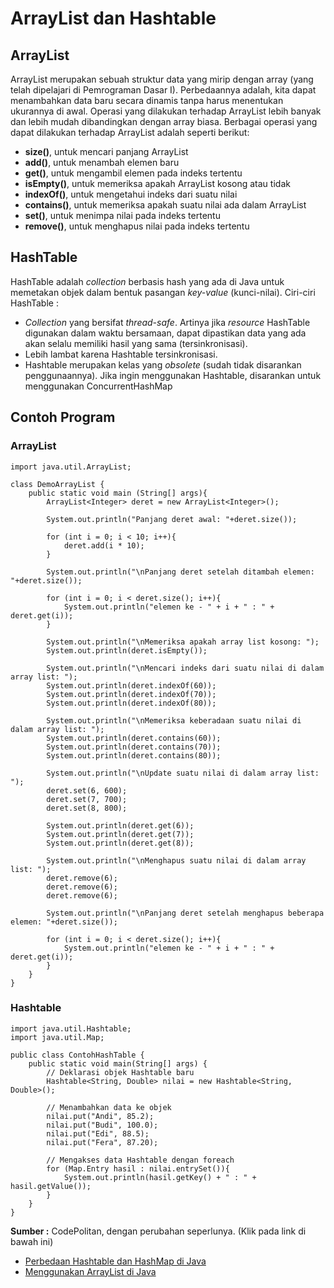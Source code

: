 # ArrayList dan Hashtable

## ArrayList
ArrayList merupakan sebuah struktur data yang mirip dengan array (yang telah dipelajari di Pemrograman Dasar I). Perbedaannya adalah, kita dapat menambahkan data baru secara dinamis tanpa harus menentukan ukurannya di awal. Operasi yang dilakukan terhadap ArrayList lebih banyak dan lebih mudah dibandingkan dengan array biasa. Berbagai operasi yang dapat dilakukan terhadap ArrayList adalah seperti berikut:
* **size()**, untuk mencari panjang ArrayList
* **add()**, untuk menambah elemen baru
* **get()**, untuk mengambil elemen pada indeks tertentu
* **isEmpty()**, untuk memeriksa apakah ArrayList kosong atau tidak
* **indexOf()**, untuk mengetahui indeks dari suatu nilai
* **contains()**, untuk memeriksa apakah suatu nilai ada dalam ArrayList
* **set()**, untuk menimpa nilai pada indeks tertentu
* **remove()**, untuk menghapus nilai pada indeks tertentu

## HashTable
HashTable adalah *collection* berbasis hash yang ada di Java untuk memetakan objek dalam bentuk pasangan *key-value* (kunci-nilai).
Ciri-ciri HashTable :
* *Collection* yang bersifat *thread-safe*. Artinya jika *resource* HashTable digunakan dalam waktu bersamaan, dapat dipastikan data yang ada akan selalu memiliki hasil yang sama (tersinkronisasi).
* Lebih lambat karena Hashtable tersinkronisasi.
* Hashtable merupakan kelas yang *obsolete* (sudah tidak disarankan penggunaannya). Jika ingin menggunakan Hashtable, disarankan untuk menggunakan ConcurrentHashMap

## Contoh Program
### ArrayList
```
import java.util.ArrayList;

class DemoArrayList { 
    public static void main (String[] args){
        ArrayList<Integer> deret = new ArrayList<Integer>();

        System.out.println("Panjang deret awal: "+deret.size());

        for (int i = 0; i < 10; i++){
            deret.add(i * 10);
        }

        System.out.println("\nPanjang deret setelah ditambah elemen: "+deret.size());

        for (int i = 0; i < deret.size(); i++){
            System.out.println("elemen ke - " + i + " : " + deret.get(i));
        }

        System.out.println("\nMemeriksa apakah array list kosong: ");
        System.out.println(deret.isEmpty());    

        System.out.println("\nMencari indeks dari suatu nilai di dalam array list: ");
        System.out.println(deret.indexOf(60));  
        System.out.println(deret.indexOf(70));  
        System.out.println(deret.indexOf(80));  

        System.out.println("\nMemeriksa keberadaan suatu nilai di dalam array list: ");
        System.out.println(deret.contains(60)); 
        System.out.println(deret.contains(70)); 
        System.out.println(deret.contains(80)); 

        System.out.println("\nUpdate suatu nilai di dalam array list: ");
        deret.set(6, 600);  
        deret.set(7, 700);  
        deret.set(8, 800);  

        System.out.println(deret.get(6));   
        System.out.println(deret.get(7));   
        System.out.println(deret.get(8));   

        System.out.println("\nMenghapus suatu nilai di dalam array list: ");
        deret.remove(6);    
        deret.remove(6);    
        deret.remove(6);    

        System.out.println("\nPanjang deret setelah menghapus beberapa elemen: "+deret.size());

        for (int i = 0; i < deret.size(); i++){
            System.out.println("elemen ke - " + i + " : " + deret.get(i));
        }
    }
}
```
### Hashtable
```
import java.util.Hashtable;
import java.util.Map;

public class ContohHashTable {
    public static void main(String[] args) {
        // Deklarasi objek Hashtable baru
        Hashtable<String, Double> nilai = new Hashtable<String, Double>();

        // Menambahkan data ke objek
        nilai.put("Andi", 85.2);
        nilai.put("Budi", 100.0);
        nilai.put("Edi", 88.5);
        nilai.put("Fera", 87.20);

        // Mengakses data Hashtable dengan foreach
        for (Map.Entry hasil : nilai.entrySet()){
            System.out.println(hasil.getKey() + " : " + hasil.getValue());
        }
    }
}
```

**Sumber :** CodePolitan, dengan perubahan seperlunya. (Klik pada link di bawah ini)

* [Perbedaan Hashtable dan HashMap di Java](https://www.codepolitan.com/perbedaan-perbedaan-hashtable-dan-hashmap-java)
* [Menggunakan ArrayList di Java](https://www.codepolitan.com/menggunakan-arraylist-di-java)